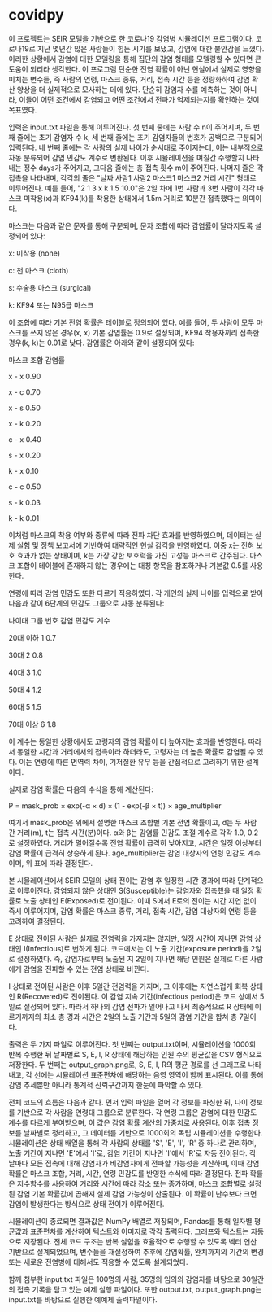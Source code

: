 # covidpy
이 프로젝트는 SEIR 모델을 기반으로 한 코로나19 감염병 시뮬레이션 프로그램이다. 코로나19로 지난 몇년간 많은 사람들이 힘든 시기를 보냈고, 감염에 대한 불안감을 느꼈다. 이러한 상황에서 감염에 대한 모델링을 통해 집단의 감염 형태를 모델링할 수 있다면 큰 도움이 되리라 생각한다. 이 프로그램 단순한 전염 확률이 아닌 현실에서 실제로 영향을 미치는 변수들, 즉 사람의 연령, 마스크 종류, 거리, 접촉 시간 등을 정량화하여 감염 확산 양상을 더 실제적으로 모사하는 데에 있다. 단순히 감염자 수를 예측하는 것이 아니라, 이들이 어떤 조건에서 감염되고 어떤 조건에서 전파가 억제되는지를 확인하는 것이 목표였다.

입력은 input.txt 파일을 통해 이루어진다. 첫 번째 줄에는 사람 수 n이 주어지며, 두 번째 줄에는 초기 감염자 수 k, 세 번째 줄에는 초기 감염자들의 번호가 공백으로 구분되어 입력된다. 네 번째 줄에는 각 사람의 실제 나이가 순서대로 주어지는데, 이는 내부적으로 자동 분류되어 감염 민감도 계수로 변환된다. 이후 시뮬레이션을 며칠간 수행할지 나타내는 정수 days가 주어지고, 그다음 줄에는 총 접촉 횟수 m이 주어진다. 나머지 줄은 각 접촉을 나타내며, 각각의 줄은 "날짜 사람1 사람2 마스크1 마스크2 거리 시간" 형태로 이루어진다. 예를 들어, "2 1 3 x k 1.5 10.0"은 2일 차에 1번 사람과 3번 사람이 각각 마스크 미착용(x)과 KF94(k)를 착용한 상태에서 1.5m 거리로 10분간 접촉했다는 의미이다.

마스크는 다음과 같은 문자를 통해 구분되며, 문자 조합에 따라 감염률이 달라지도록 설정되어 있다:

x: 미착용 (none)

c: 천 마스크 (cloth)

s: 수술용 마스크 (surgical)

k: KF94 또는 N95급 마스크

이 조합에 따라 기본 전염 확률은 테이블로 정의되어 있다. 예를 들어, 두 사람이 모두 마스크를 쓰지 않은 경우(x, x) 기본 감염률은 0.9로 설정되며, KF94 착용자끼리 접촉한 경우(k, k)는 0.01로 낮다. 감염률은 아래와 같이 설정되어 있다:

마스크 조합	감염률

x - x	0.90

x - c	0.70

x - s	0.50

x - k	0.20

c - x	0.40

s - x	0.20

k - x	0.10

c - c	0.50

s - k	0.03

k - k	0.01


이처럼 마스크의 착용 여부와 종류에 따라 전파 차단 효과를 반영하였으며, 데이터는 실제 실험 및 정책 보고서에 기반하여 대략적인 현실 감각을 반영하였다. 이중 x는 전혀 보호 효과가 없는 상태이며, k는 가장 강한 보호력을 가진 고성능 마스크로 간주된다. 마스크 조합이 테이블에 존재하지 않는 경우에는 대칭 항목을 참조하거나 기본값 0.5를 사용한다.

연령에 따라 감염 민감도 또한 다르게 적용하였다. 각 개인의 실제 나이를 입력으로 받아 다음과 같이 6단계의 민감도 그룹으로 자동 분류된다:

나이대	그룹 번호	감염 민감도 계수

20대 이하	1	0.7

30대	2	0.8

40대	3	1.0

50대	4	1.2

60대	5	1.5

70대 이상	6	1.8


이 계수는 동일한 상황에서도 고령자의 감염 확률이 더 높아지는 효과를 반영한다. 따라서 동일한 시간과 거리에서의 접촉이라 하더라도, 고령자는 더 높은 확률로 감염될 수 있다. 이는 연령에 따른 면역력 차이, 기저질환 유무 등을 간접적으로 고려하기 위한 설계이다.

실제로 감염 확률은 다음의 수식을 통해 계산된다:

P = mask_prob × exp(-α × d) × (1 - exp(-β × t)) × age_multiplier

여기서 mask_prob은 위에서 설명한 마스크 조합별 기본 전염 확률이고, d는 두 사람 간 거리(m), t는 접촉 시간(분)이다. α와 β는 감염률 민감도 조절 계수로 각각 1.0, 0.2로 설정하였다. 거리가 멀어질수록 전염 확률이 급격히 낮아지고, 시간은 일정 이상부터 감염 확률이 급격히 상승하게 된다. age_multiplier는 감염 대상자의 연령 민감도 계수이며, 위 표에 따라 결정된다.

본 시뮬레이션에서 SEIR 모델의 상태 전이는 감염 후 일정한 시간 경과에 따라 단계적으로 이루어진다. 감염되지 않은 상태인 S(Susceptible)는 감염자와 접촉했을 때 일정 확률로 노출 상태인 E(Exposed)로 전이된다. 이때 S에서 E로의 전이는 시간 지연 없이 즉시 이루어지며, 감염 확률은 마스크 종류, 거리, 접촉 시간, 감염 대상자의 연령 등을 고려하여 결정된다.

E 상태로 전이된 사람은 실제로 전염력을 가지지는 않지만, 일정 시간이 지나면 감염 상태인 I(Infectious)로 변하게 된다. 코드에서는 이 노출 기간(exposure period)을 2일로 설정하였다. 즉, 감염자로부터 노출된 지 2일이 지나면 해당 인원은 실제로 다른 사람에게 감염을 전파할 수 있는 전염 상태로 바뀐다.

I 상태로 전이된 사람은 이후 5일간 전염력을 가지며, 그 이후에는 자연스럽게 회복 상태인 R(Recovered)로 전이된다. 이 감염 지속 기간(infectious period)은 코드 상에서 5일로 설정되어 있다. 따라서 하나의 감염 전파가 일어나고 나서 최종적으로 R 상태에 이르기까지의 최소 총 경과 시간은 2일의 노출 기간과 5일의 감염 기간을 합쳐 총 7일이다.

출력은 두 가지 파일로 이루어진다. 첫 번째는 output.txt이며, 시뮬레이션을 1000회 반복 수행한 뒤 날짜별로 S, E, I, R 상태에 해당하는 인원 수의 평균값을 CSV 형식으로 저장한다. 두 번째는 output_graph.png로, S, E, I, R의 평균 경로를 선 그래프로 나타내고, 각 선에는 시뮬레이션 표준편차에 해당하는 음영 영역이 함께 표시된다. 이를 통해 감염 추세뿐만 아니라 통계적 신뢰구간까지 한눈에 파악할 수 있다.

전체 코드의 흐름은 다음과 같다. 먼저 입력 파일을 열어 각 정보를 파싱한 뒤, 나이 정보를 기반으로 각 사람을 연령대 그룹으로 분류한다. 각 연령 그룹은 감염에 대한 민감도 계수를 다르게 부여받으며, 이 값은 감염 확률 계산의 가중치로 사용된다. 이후 접촉 정보를 날짜별로 정리하고, 그 데이터를 기반으로 1000회의 독립 시뮬레이션을 수행한다. 시뮬레이션은 상태 배열을 통해 각 사람의 상태를 'S', 'E', 'I', 'R' 중 하나로 관리하며, 노출 기간이 지나면 'E'에서 'I'로, 감염 기간이 지나면 'I'에서 'R'로 자동 전이된다. 각 날마다 모든 접촉에 대해 감염자가 비감염자에게 전파할 가능성을 계산하며, 이때 감염 확률은 마스크 조합, 거리, 시간, 연령 민감도를 반영한 수식에 따라 결정된다. 전파 확률은 지수함수를 사용하여 거리와 시간에 따라 감소 또는 증가하며, 마스크 조합별로 설정된 감염 기본 확률값에 곱해져 실제 감염 가능성이 산출된다. 이 확률이 난수보다 크면 감염이 발생한다는 방식으로 상태 전이가 이루어진다.

시뮬레이션이 종료되면 결과값은 NumPy 배열로 저장되며, Pandas를 통해 일자별 평균값과 표준편차를 계산하여 텍스트와 이미지로 각각 출력된다. 그래프와 텍스트는 자동으로 저장된다. 전체 코드 구조는 반복 실험을 효율적으로 수행할 수 있도록 벡터 연산 기반으로 설계되었으며, 변수들을 재설정하여 추후에 감염확률, 완치까지의 기간의 변경 또는 새로운 전염병에 대해서도 적용할 수 있도록 설계되었다. 

함께 첨부한 input.txt 파일은 100명의 사람, 35명의 임의의 감염자를 바탕으로 30일간의 접촉 기록을 담고 있는 예제 실행 파일이다. 또한 output.txt, output_graph.png는 input.txt를 바탕으로 실행한 예예제 출력파일이다. 




